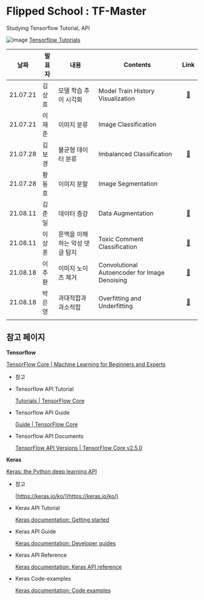 # Flipped School : TF-Master  
Studying Tensorflow Tutorial, API


![image](https://user-images.githubusercontent.com/84179578/129194413-a0af6c41-2a60-4178-8106-4b6c554a449d.png)
[Tensorflow Tutorials](https://www.tensorflow.org/tutorials)


|날짜|발표자|내용|Contents|Link|
|:----:|----|----|----|:----:|
|21.07.21|김상호|모델 학습 추이 시각화|Model Train History Visualization|[:link:](https://github.com/jaejunlee96/TF-Master/blob/main/tutorial/Model_Train_History_Visualization.ipynb)|
|21.07.21|이재준|이미지 분류|Image Classification||
|21.07.28|김보경|불균형 데이터 분류|Imbalanced Classification|[:link:](https://github.com/jaejunlee96/TF-Master/blob/main/tutorial/Imbalanced_Classification.ipynb)|
|21.07.28|황동호|이미지 분할|Image Segmentation||
|21.08.11|김준일|데이터 증강|Data Augmentation|[:link:](https://github.com/jaejunlee96/TF-Master/blob/main/tutorial/Data_Augmentation.ipynb)|
|21.08.11|이상훈|문맥을 이해하는 악성 댓글 탐지|Toxic Comment Classification|[:link:](https://www.notion.so/2-0-AI-7cb6b91d1bdd4e0cad4715f35d4d8437)|
|21.08.18|이주환|이미지 노이즈 제거|Convolutional Autoencoder for Image Denoising|[:link:]()|
|21.08.18|박은영|과대적합과 과소적합|Overfitting and Underfitting|[:link:]()|
||||||


## 참고 페이지

**Tensorflow**

[TensorFlow Core | Machine Learning for Beginners and Experts](https://www.tensorflow.org/overview)

- 참고


- Tensorflow API Tutorial

    [Tutorials | TensorFlow Core](https://www.tensorflow.org/tutorials/)

- Tensorflow API Guide

    [Guide | TensorFlow Core](https://www.tensorflow.org/guide)

- Tensorflow API Documents

    [TensorFlow API Versions | TensorFlow Core v2.5.0](https://www.tensorflow.org/versions)

**Keras**

[Keras: the Python deep learning API](https://keras.io/)

- 참고

    [https://keras.io/ko/](https://keras.io/ko/)

- Keras API Tutorial

    [Keras documentation: Getting started](https://keras.io/getting_started/)

- Keras API Guide

    [Keras documentation: Developer guides](https://keras.io/guides/)

- Keras API Reference

    [Keras documentation: Keras API reference](https://keras.io/api/)

- Keras Code-examples

    [Keras documentation: Code examples](https://keras.io/examples/)